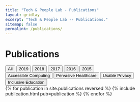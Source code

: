 ```yaml
---
title: "Tech & People Lab - Publications"
layout: gridlay
excerpt: "Tech & People Lab -- Publications."
sitemap: false
permalink: /publications/
---
```

<style>
  p {margin : 0;}
</style>
# Publications
<div class="row" style="margin-bottom: 0">
<div class="filters">
<button type="button" class="btn btn-default filterBtn filterPub filterYear selected" id="all">All</button>
<button type="button" class="btn btn-default filterBtn filterPub filterYear" id="2019">2019</button>
<button type="button" class="btn btn-default filterBtn filterPub filterYear" id="2018">2018</button>
<button type="button" class="btn btn-default filterBtn filterPub filterYear" id="2017">2017</button>
<button type="button" class="btn btn-default filterBtn filterPub filterYear" id="2016">2016</button>
<button type="button" class="btn btn-default filterBtn filterPub filterYear" id="2015">2015</button>
</div>
</div>
<div class="row">
<div class="filters">
<!-- <button type="button" class="btn btn-default filterPub" id="all">All</button> -->
<button type="button" class="btn btn-default filterBtn filterPub" id="access">Accessible Computing</button>
<button type="button" class="btn btn-default filterBtn filterPub" id="health">Pervasive Healthcare</button>
<button type="button" class="btn btn-default filterBtn filterPub" id="usec">Usable Privacy</button>
<button type="button" class="btn btn-default filterBtn filterPub" id="inclusive_education">Inclusive Education</button>
</div>
</div>
<div class="publications">
{% for publication in site.publications reversed %}
  {% include publication.html pub=publication %}
{% endfor %}
</div>
